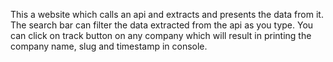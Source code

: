 This a website which calls an api and extracts and presents the data from it.
The search bar can filter the data extracted from the api as you type.
You can click on track button on any company which will result in printing the company name, slug and timestamp in console.

